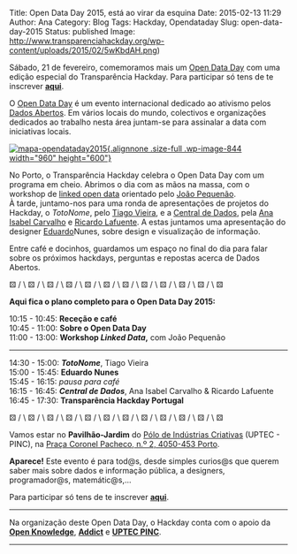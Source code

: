 Title: Open Data Day 2015, está ao virar da esquina
Date: 2015-02-13 11:29
Author: Ana
Category: Blog
Tags: Hackday, Opendataday
Slug: open-data-day-2015
Status: published
Image: http://www.transparenciahackday.org/wp-content/uploads/2015/02/5wKbdAH.png)

Sábado, 21 de fevereiro, comemoramos mais um [Open Data Day](http://opendataday.org/ "International Open Data Day") com uma edição especial do Transparência Hackday. Para participar só tens de te inscrever [**aqui**](https://www.eventbrite.com/e/open-data-day-porto-tickets-15237998263 "Bilhetes - EventBrite").

O [Open Data Day](http://opendataday.org/ "International Open Data Day") é um evento internacional dedicado ao ativismo pelos [Dados Abertos](https://pt.wikipedia.org/wiki/Dados_abertos "Dados Abertos (Wikipedia)"). Em vários locais do mundo, colectivos e organizações dedicados ao trabalho nesta área juntam-se para assinalar a data com iniciativas locais.

[![mapa-opendataday2015](http://www.transparenciahackday.org/wp-content/uploads/2015/02/mapa-opendataday2015.png){.alignnone .size-full .wp-image-844 width="960" height="600"}](http://opendataday.org/map/ "Open Data Day Map")

No Porto, o Transparência Hackday celebra o Open Data Day com um programa em cheio. Abrimos o dia com as mãos na massa, com o workshop de [linked open data](https://en.wikipedia.org/wiki/Linked_data#Linked_Open_Data "Linked Open Data") orientado pelo [João Pequenão](https://twitter.com/jpequenao).  
À tarde, juntamo-nos para uma ronda de apresentações de projetos do Hackday, o *TotoNome*, pelo [Tiago Vieira](http://www.tiagovieira.pt/ "Tiago Vieira"), e a [Central de Dados](http://centraldedados.pt/ "Central de Dados"), pela [Ana Isabel Carvalho](http://twitter.com/aiscarvalho "Ana Isabel Carvalho") e [Ricardo Lafuente](http://twitter.com/rlaf "Ricardo Lafuente"). A estas juntamos uma apresentação do designer [Eduardo](http://eduardonunes.me/ "Eduardo Nunes")Nunes, sobre design e visualização de informação.

Entre café e docinhos, guardamos um espaço no final do dia para falar sobre os próximos hackdays, perguntas e repostas acerca de Dados Abertos.

⚄ / \\ ⚄ / \\ ⚄ / \\ ⚄ / \\ ⚄ / \\ ⚄ / \\ ⚄ / \\ ⚄ / \\ ⚄ / \\ ⚄ / \\ ⚄ / \\ ⚄

**Aqui fica o plano completo para o Open Data Day 2015:**

10:15 - 10:45: **Receção e café**  
10:45 - 11:00: **Sobre o Open Data Day**  
11:00 - 13:00: **Workshop *Linked Data*,** com João Pequenão

------------------------------------------------------------------------

14:30 - 15:00: ***TotoNome***, Tiago Vieira  
15:00 - 15:45: **Eduardo Nunes**  
15:45 - 16:15: *pausa para café*  
16:15 - 16:45: ***Central de Dados***, Ana Isabel Carvalho & Ricardo Lafuente  
16:45 - 17:30: **Transparência Hackday Portugal**

⚄ / \\ ⚄ / \\ ⚄ / \\ ⚄ / \\ ⚄ / \\ ⚄ / \\ ⚄ / \\ ⚄ / \\ ⚄ / \\ ⚄ / \\ ⚄ / \\ ⚄

Vamos estar no **Pavilhão-Jardim** do [Pólo de Indústrias Criativas](http://uptec.up.pt/uptec/polo-das-industrias-criativas "Parque de Ciência e Tecnologia da Universidade do Porto") (UPTEC - PINC), na [Praça Coronel Pacheco, n.º 2, 4050-453 Porto](http://www.openstreetmap.org/way/128825638 "Praça Coronel Pacheco -- OpenStreetMap").

**Aparece!** Este evento é para tod\@s, desde simples curios\@s que querem saber mais sobre dados e informação pública, a designers, programador\@s, matemátic\@s,...

Para participar só tens de te inscrever [**aqui**](https://www.eventbrite.com/e/open-data-day-porto-tickets-15237998263 "Bilhetes - EventBrite").

------------------------------------------------------------------------

Na organização deste Open Data Day, o Hackday conta com o apoio da [**Open Knowledge**](https://okfn.org/ "Open Knowledge"), [**Addict**](http://addict.pt "Addict") e [**UPTEC PINC**](http://uptec.up.pt/uptec/polo-das-industrias-criativas "Parque de Ciência e Tecnologia da Universidade do Porto").

------------------------------------------------------------------------
